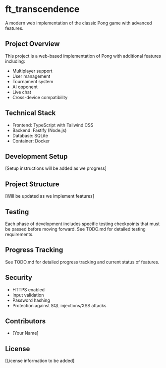 # ft_transcendence

A modern web implementation of the classic Pong game with advanced features.

## Project Overview
This project is a web-based implementation of Pong with additional features including:
- Multiplayer support
- User management
- Tournament system
- AI opponent
- Live chat
- Cross-device compatibility

## Technical Stack
- Frontend: TypeScript with Tailwind CSS
- Backend: Fastify (Node.js)
- Database: SQLite
- Container: Docker

## Development Setup
[Setup instructions will be added as we progress]

## Project Structure
[Will be updated as we implement features]

## Testing
Each phase of development includes specific testing checkpoints that must be passed before moving forward. See TODO.md for detailed testing requirements.

## Progress Tracking
See TODO.md for detailed progress tracking and current status of features.

## Security
- HTTPS enabled
- Input validation
- Password hashing
- Protection against SQL injections/XSS attacks

## Contributors
- [Your Name]

## License
[License information to be added]
